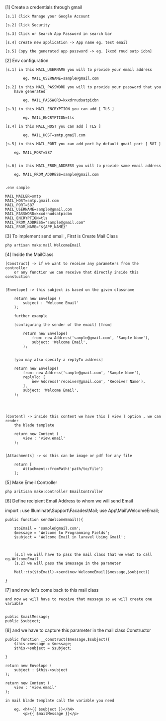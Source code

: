 [1] Create a credentials through gmail

    [s.1] Click Manage your Google Account

    [s.2] Click Security

    [s.3] Click or Search App Password in search bar

    [s.4] Create new application -> App name eg. test email

    [s.5] Copy the generated app password -> eg. [kxxd rnud satp icbn]

[2] Env configuration

    [s.1] in this MAIL_USERNAME you will to provide your email address
            
            eg. MAIL_USERNAME=sample@gmail.com

    [s.2] in this MAIL_PASSWORD you will to provide your password that you  
        have generated

            eg. MAIL_PASSWORD=kxxdrnudsatpicbn

    [s.3] in this MAIL_ENCRYPTION you can add [ TLS ]

            eg. MAIL_ENCRYPTION=tls

    [s.4] in this MAIL_HOST you can add [ TLS ]

            eg. MAIL_HOST=smtp.gmail.com

    [s.5] in this MAIL_PORT you can add port by default gmail port [ 587 ]

        eg. MAIL_PORT=587


    [s.6] in this MAIL_FROM_ADDRESS you will to provide same email address
    
        eg. MAIL_FROM_ADDRESS=sample@gmail.com
        

    .env sample

    MAIL_MAILER=smtp
    MAIL_HOST=smtp.gmail.com
    MAIL_PORT=587
    MAIL_USERNAME=sample@gmail.com
    MAIL_PASSWORD=kxxdrnudsatpicbn
    MAIL_ENCRYPTION=tls
    MAIL_FROM_ADDRESS="sample@gmail.com"
    MAIL_FROM_NAME="${APP_NAME}"


[3] To implement send email , First is Create Mail Class

    php artisan make:mail WelcomeEmail

[4] Inside the MailClass

    [Construct] -> if we want to receive any parameters from the controller 
        or any function we can receive that directly inside this constuction


    [Envelope] -> this subject is based on the given classname

        return new Envelope (
            subject : 'Welcome Email'
        );

        further example

        [configuring the sender of the email] [from]

            return new Envelope(
                from: new Address('sample@gmail.com', 'Sample Name'),
                subject: 'Welcome Email',
            );


        [you may also specify a replyTo address]

        return new Envelope(
            from: new Address('sample@gmail.com', 'Sample Name'),
            replyTo: [
                new Address('receiver@gmail.com', 'Receiver Name'),
            ],
            subject: 'Welcome Email',
        );




    [Content] -> inside this content we have this [ view ] option , we can render
        the blade template

        return new Content (
            view : 'view.email'
        );


    [Attachments] -> so this can be image or pdf for any file

        return [
            Attachment::fromPath('path/to/file')
        ];

    

[5] Make Emeil Controller

    php aritisan make:controller EmailController

[6] Define recipient Email Address to whom we will send Email

import : use Illuminate\Support\Facades\Mail;
         use App\Mail\WelcomeEmail;

    public function sendWelcomeEmail(){

        $toEmail = 'sample@gmail.com';
        $message = 'Welcome to Programming Fields';
        $subject = 'Welcome Email in laravel Using Gmail';



        [s.1] we will have to pass the mail class that we want to call eg.WelcomeEmail
        [s.2] we will pass the $message in the parameter

        Mail::to($toEmail)->send(new WelcomeEmail($message,$subject))

    }


[7] and now let's come back to this mail class

    and now we will have to receive that message so we will create one variable 


    public $mailMessage;
    public $subject;


[8] and we have to capture this parameter in the mail class Constructor

    public function __construct($message,$subject){
        $this->message = $message;
        $this->subject = $subject;

    }

    return new Envelope (
        subject : $this->subject
    );

    return new Content (
        view : 'view.email'
    );

    in mail blade template call the variable you need

        eg. <h4>{{ $subject }}</h4>
            <p>{{ $mailMessage }}</p>



